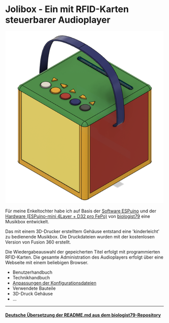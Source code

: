 # Jolibox - Ein mit RFID-Karten steuerbarer Audioplayer
![Jolibox](Dokumentation/images/Jolibox-Gesamt.png)

Für meine Enkeltochter habe ich auf Basis der [Software ESPuino](https://forum.espuino.de/c/software/7) und der [Hardware (ESPuino-mini 4Layer + D32 pro FePo)](https://forum.espuino.de/t/espuino-mini-4layer/1661) von [biologist79](https://github.com/biologist79/ESPuino) eine Musikbox entwickelt. 

Das mit einem 3D-Drucker erstelltem Gehäuse entstand eine 'kinderleicht' zu bedienende Musikbox. Die Druckdateien wurden mit der kostenlosen Version von Fusion 360 erstellt.

Die Wiedergabeauswahl der gepeicherten Titel erfolgt mit programmierten RFID-Karten. Die gesamte Administration des Audioplayers erfolgt über eine Webseite mit einem beliebigen Browser.

- Benutzerhandbuch
- Technikhandbuch
- [Anpassungen der Konfigurationsdateien](Dokumentation/Konfiguration.md)
- Verwendete Bauteile
- 3D-Druck Gehäuse
- ...




---------------------------------------------------------------------------------------

#### [Deutsche Übersetzung der README.md aus dem biologist79-Repository](Dokumentation/README.md-biologist.md)

